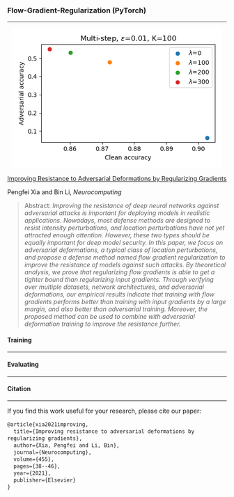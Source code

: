 ### Flow-Gradient-Regularization (PyTorch)
---

<div align=center> <img src="./figures/cifar10_vgg11.png"/> </div>

[Improving Resistance to Adversarial Deformations by Regularizing Gradients](https://www.sciencedirect.com/science/article/pii/S0925231221008080)

Pengfei Xia and Bin Li, *Neurocomputing*  

>Abstract: *Improving the resistance of deep neural networks against adversarial attacks is important for deploying models in realistic applications. Nowadays, most defense methods are designed to resist intensity perturbations, and location perturbations have not yet attracted enough attention. However, these two types should be equally important for deep model security. In this paper, we focus on adversarial deformations, a typical class of location perturbations, and propose a defense method named flow gradient regularization to improve the resistance of models against such attacks. By theoretical analysis, we prove that regularizing flow gradients is able to get a tighter bound than regularizing input gradients. Through verifying over multiple datasets, network architectures, and adversarial deformations, our empirical results indicate that training with flow gradients performs better than training with input gradients by a large margin, and also better than adversarial training. Moreover, the proposed method can be used to combine with adversarial deformation training to improve the resistance further.*

#### Training
---

#### Evaluating
---

#### Citation
---

If you find this work useful for your research, please cite our paper:

```
@article{xia2021improving,
  title={Improving resistance to adversarial deformations by regularizing gradients},
  author={Xia, Pengfei and Li, Bin},
  journal={Neurocomputing},
  volume={455},
  pages={38--46},
  year={2021},
  publisher={Elsevier}
}
```
